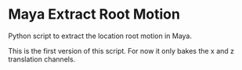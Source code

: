 # Maya Extract Root Motion
Python script to extract the location root motion in Maya.

This is the first version of this script. For now it only bakes the x and z translation channels.
